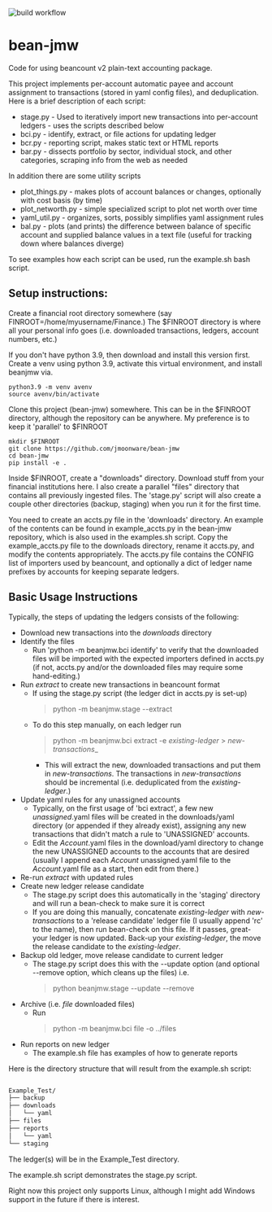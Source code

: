![build workflow](https://github.com/jmoonware/bean-jmw/actions/workflows/python-app.yml/badge.svg)
# bean-jmw
Code for using beancount v2 plain-text accounting package. 

This project implements per-account automatic payee and account assignment to transactions (stored in yaml config files), and deduplication. Here is a brief description of each script:

* stage.py - Used to iteratively import new transactions into per-account ledgers - uses the scripts described below
* bci.py - identify, extract, or file actions for updating ledger
* bcr.py - reporting script, makes static text or HTML reports
* bar.py - dissects portfolio by sector, individual stock, and other categories, scraping info from the web as needed

In addition there are some utility scripts 

* plot_things.py - makes plots of account balances or changes, optionally with cost basis (by time)
* plot_networth.py - simple specialized script to plot net worth over time
* yaml_util.py - organizes, sorts, possibly simplifies yaml assignment rules
* bal.py - plots (and prints) the difference between balance of specific account and supplied balance values in a text file (useful for tracking down where balances diverge)

To see examples how each script can be used, run the example.sh bash script. 


## Setup instructions:

Create a financial root directory somewhere (say FINROOT=/home/myusername/Finance.) The $FINROOT directory is where all your personal info goes (i.e. downloaded transactions, ledgers, account numbers, etc.)

If you don't have python 3.9, then download and install this version first. Create a venv using python 3.9, activate this virtual environment, and install beanjmw via.

```
python3.9 -m venv avenv
source avenv/bin/activate
```

Clone this project (bean-jmw) somewhere. This can be in the $FINROOT directory, although the repository can be anywhere. My preference is to keep it 'parallel' to $FINROOT

```
mkdir $FINROOT
git clone https://github.com/jmoonware/bean-jmw
cd bean-jmw
pip install -e . 
```

Inside $FINROOT, create a "downloads" directory. Download stuff from your financial institutions here. I also create a parallel "files" directory that contains all previously ingested files. The 'stage.py' script will also create a couple other directories (backup, staging) when you run it for the first time.

You need to create an accts.py file in the 'downloads' directory. An example of the contents can be found in example_accts.py in the bean-jmw repository, which is also used in the examples.sh script. Copy the example_accts.py file to the downloads directory, rename it accts.py, and modify the contents appropriately. The accts.py file contains the CONFIG list of importers used by beancount, and optionally a dict of ledger name prefixes by accounts for keeping separate ledgers.

## Basic Usage Instructions

Typically, the steps of updating the ledgers consists of the following:

* Download new transactions into the _downloads_ directory
* Identify the files
  * Run 'python -m beanjmw.bci identify' to verify that the downloaded files will be imported with the expected importers defined in accts.py (if not, accts.py and/or the downloaded files may require some hand-editing.)
* Run _extract_ to create new transactions in beancount format
  * If using the stage.py script (the ledger dict in accts.py is set-up)
    > python -m beanjmw.stage --extract
  * To do this step manually, on each ledger run
    > python -m beanjmw.bci extract -e _existing-ledger_ > _new-transactions__
    * This will extract the new, downloaded transactions and put them in _new-transactions_. The transactions in _new-transactions_ should be incremental (i.e. deduplicated from the _existing-ledger_.)
* Update yaml rules for any unassigned accounts
  * Typically, on the first usage of 'bci extract', a few new _unassigned_.yaml files will be created in the downloads/yaml directory (or appended if they already exist), assigning any new transactions that didn't match a rule to 'UNASSIGNED' accounts.
  * Edit the _Account_.yaml files in the download/yaml directory to change the new UNASSIGNED accounts to the accounts that are desired (usually I append each _Account_ unassigned.yaml file to the _Account_.yaml file as a start, then edit from there.)
* Re-run _extract_ with updated rules
* Create new ledger release candidate
  * The stage.py script does this automatically in the 'staging' directory and will run a bean-check to make sure it is correct
  * If you are doing this manually, concatenate _existing-ledger_ with _new-transactions_ to a 'release candidate' ledger file (I usually append 'rc' to the name), then run bean-check on this file. If it passes, great- your ledger is now updated. Back-up your _existing-ledger_, the move the release candidate to the _existing-ledger_. 
* Backup old ledger, move release candidate to current ledger
  * The stage.py script does this with the --update option (and optional --remove option, which cleans up the files) i.e.
    > python beanjmw.stage --update --remove
* Archive (i.e. _file_ downloaded files) 
  * Run 
    > python -m beanjmw.bci file -o ../files 
* Run reports on new ledger
  * The example.sh file has examples of how to generate reports

Here is the directory structure that will result from the example.sh script:

```bash

Example_Test/
├── backup
├── downloads
│   └── yaml
├── files
├── reports
│   └── yaml
└── staging

```

The ledger(s) will be in the Example_Test directory. 

The example.sh script demonstrates the stage.py script.

Right now this project only supports Linux, although I might add Windows support in the future if there is interest.

